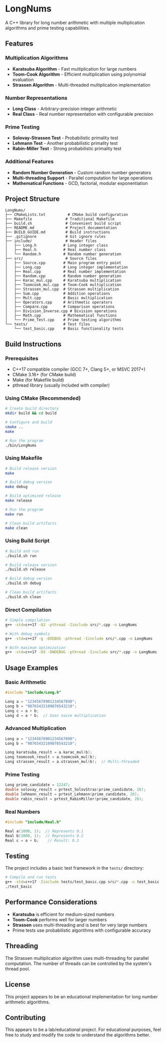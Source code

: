 # LongNums

A C++ library for long number arithmetic with multiple multiplication algorithms and prime testing capabilities.

## Features

### Multiplication Algorithms
- **Karatsuba Algorithm** - Fast multiplication for large numbers
- **Toom-Cook Algorithm** - Efficient multiplication using polynomial evaluation
- **Strassen Algorithm** - Multi-threaded multiplication implementation

### Number Representations
- **Long Class** - Arbitrary-precision integer arithmetic
- **Real Class** - Real number representation with configurable precision

### Prime Testing
- **Solovay-Strassen Test** - Probabilistic primality test
- **Lehmann Test** - Another probabilistic primality test  
- **Rabin-Miller Test** - Strong probabilistic primality test

### Additional Features
- **Random Number Generation** - Custom random number generators
- **Multi-threading Support** - Parallel computation for large operations
- **Mathematical Functions** - GCD, factorial, modular exponentiation

## Project Structure

```
LongNums/
├── CMakeLists.txt          # CMake build configuration
├── Makefile               # Traditional Makefile
├── build.sh               # Convenient build script
├── README.md              # Project documentation
├── BUILD_GUIDE.md         # Build instructions
├── .gitignore             # Git ignore rules
├── include/               # Header files
│   ├── Long.h            # Long integer class
│   ├── Real.h            # Real number class
│   └── Random.h          # Random number generation
├── src/                   # Source files
│   ├── Source.cpp        # Main program entry point
│   ├── Long.cpp          # Long integer implementation
│   ├── Real.cpp          # Real number implementation
│   ├── Random.cpp        # Random number generation
│   ├── Karac_mul.cpp     # Karatsuba multiplication
│   ├── Toomcook_mul.cpp  # Toom-Cook multiplication
│   ├── Strassen_mul.cpp  # Strassen multiplication
│   ├── Sum.cpp           # Addition operations
│   ├── Mult.cpp          # Basic multiplication
│   ├── Operators.cpp     # Arithmetic operators
│   ├── Compare.cpp       # Comparison operations
│   ├── Division_Inverse.cpp # Division operations
│   ├── Math.cpp          # Mathematical functions
│   └── Prime_Test.cpp    # Prime testing algorithms
└── tests/                # Test files
    └── test_basic.cpp    # Basic functionality tests
```

## Build Instructions

### Prerequisites
- C++17 compatible compiler (GCC 7+, Clang 5+, or MSVC 2017+)
- CMake 3.16+ (for CMake build)
- Make (for Makefile build)
- pthread library (usually included with compiler)

### Using CMake (Recommended)

```bash
# Create build directory
mkdir build && cd build

# Configure and build
cmake ..
make

# Run the program
./bin/LongNums
```

### Using Makefile

```bash
# Build release version
make

# Build debug version
make debug

# Build optimized release
make release

# Run the program
make run

# Clean build artifacts
make clean
```

### Using Build Script

```bash
# Build and run
./build.sh run

# Build release version
./build.sh release

# Build debug version
./build.sh debug

# Clean build artifacts
./build.sh clean
```

### Direct Compilation

```bash
# Simple compilation
g++ -std=c++17 -O2 -pthread -Iinclude src/*.cpp -o LongNums

# With debug symbols
g++ -std=c++17 -g -DDEBUG -pthread -Iinclude src/*.cpp -o LongNums

# With maximum optimization
g++ -std=c++17 -O3 -DNDEBUG -pthread -Iinclude src/*.cpp -o LongNums
```

## Usage Examples

### Basic Arithmetic
```cpp
#include "include/Long.h"

Long a = "12345678901234567890";
Long b = "98765432109876543210";
Long c = a + b;
Long d = a * b;  // Uses naive multiplication
```

### Advanced Multiplication
```cpp
Long a = "12345678901234567890";
Long b = "98765432109876543210";

Long karatsuba_result = a.karac_mul(b);
Long toomcook_result = a.toomcook_mul(b);
Long strassen_result = a.strassen_mul(b);  // Multi-threaded
```

### Prime Testing
```cpp
Long prime_candidate = 12247;
double solovay_result = prtest_SolovStras(prime_candidate, 26);
double lehmann_result = prtest_Lehmann(prime_candidate, 26);
double rabin_result = prtest_RabinMiller(prime_candidate, 26);
```

### Real Numbers
```cpp
#include "include/Real.h"

Real a(1000, 1);  // Represents 0.1
Real b(2000, 1);  // Represents 0.2
Real c = a + b;    // Result: 0.3
```

## Testing

The project includes a basic test framework in the `tests/` directory:

```bash
# Compile and run tests
g++ -std=c++17 -Iinclude tests/test_basic.cpp src/*.cpp -o test_basic
./test_basic
```

## Performance Considerations

- **Karatsuba** is efficient for medium-sized numbers
- **Toom-Cook** performs well for larger numbers
- **Strassen** uses multi-threading and is best for very large numbers
- Prime tests use probabilistic algorithms with configurable accuracy

## Threading

The Strassen multiplication algorithm uses multi-threading for parallel computation. The number of threads can be controlled by the system's thread pool.

## License

This project appears to be an educational implementation for long number arithmetic algorithms.

## Contributing

This appears to be a lab/educational project. For educational purposes, feel free to study and modify the code to understand the algorithms better.
